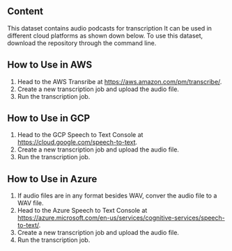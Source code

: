 ## Content
This dataset contains audio podcasts for transcription
It can be used in different cloud platforms as shown down below.
To use this dataset, download the repository through the command line.
## How to Use in AWS
1. Head to the AWS Transribe at https://aws.amazon.com/pm/transcribe/.
2. Create a new transcription job and upload the audio file.
3. Run the transcription job.

## How to Use in GCP
1. Head to the GCP Speech to Text Console at https://cloud.google.com/speech-to-text.
2. Create a new transcription job and upload the audio file.
3. Run the transcription job.

## How to Use in Azure
1. If audio files are in any format besides WAV, conver the audio file to a WAV file.
2. Head to the Azure Speech to Text Console at https://azure.microsoft.com/en-us/services/cognitive-services/speech-to-text/.
3. Create a new transcription job and upload the audio file.
4. Run the transcription job.

